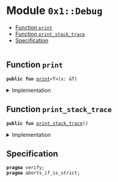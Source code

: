 
<a name="0x1_Debug"></a>

# Module `0x1::Debug`



-  [Function `print`](#0x1_Debug_print)
-  [Function `print_stack_trace`](#0x1_Debug_print_stack_trace)
-  [Specification](#@Specification_0)


<pre><code></code></pre>



<a name="0x1_Debug_print"></a>

## Function `print`



<pre><code><b>public</b> <b>fun</b> <a href="Debug.md#0x1_Debug_print">print</a>&lt;T&gt;(x: &T)
</code></pre>



<details>
<summary>Implementation</summary>


<pre><code><b>native</b> <b>public</b> <b>fun</b> <a href="Debug.md#0x1_Debug_print">print</a>&lt;T&gt;(x: &T);
</code></pre>



</details>

<a name="0x1_Debug_print_stack_trace"></a>

## Function `print_stack_trace`



<pre><code><b>public</b> <b>fun</b> <a href="Debug.md#0x1_Debug_print_stack_trace">print_stack_trace</a>()
</code></pre>



<details>
<summary>Implementation</summary>


<pre><code><b>native</b> <b>public</b> <b>fun</b> <a href="Debug.md#0x1_Debug_print_stack_trace">print_stack_trace</a>();
</code></pre>



</details>

<a name="@Specification_0"></a>

## Specification



<pre><code><b>pragma</b> verify;
<b>pragma</b> aborts_if_is_strict;
</code></pre>
